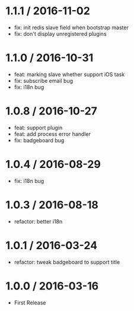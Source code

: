 # 1.1.1  / 2016-11-02
  * fix: init redis slave field when bootstrap master
  * fix: don't display unregistered plugins

# 1.1.0  / 2016-10-31
  * feat: marking slave whether support iOS task
  * fix: subscribe email bug
  * fix: i18n bug

# 1.0.8  / 2016-10-27
  * feat: support plugin
  * feat: add process error handler
  * fix: badgeboard bug

# 1.0.4  / 2016-08-29
  * fix: i18n bug

# 1.0.3  / 2016-08-18
  * refactor: better i18n

# 1.0.1  / 2016-03-24
  * refactor: tweak badgeboard to support title

# 1.0.0  / 2016-03-16
  * First Release

